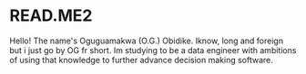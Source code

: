 # READ.ME2
Hello! The name's Oguguamakwa (O.G.) Obidike. Iknow, long and foreign but i just go by OG fr short. Im studying to be a data engineer with ambitions of using that knowledge to further advance decision making software.  
